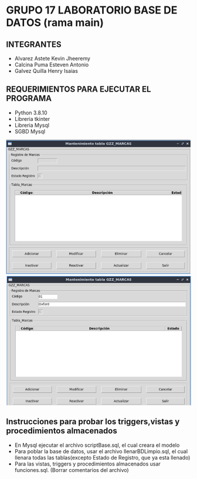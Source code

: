 # GRUPO 17 LABORATORIO BASE DE DATOS (rama main)
## INTEGRANTES 
- Alvarez Astete Kevin Jheeremy
- Calcina Puma Esteven Antonio
- Galvez Quilla Henry Isaias

## REQUERIMIENTOS PARA EJECUTAR EL PROGRAMA
- Python 3.8.10
- Libreria tkinter
- Libreria Mysql
- SGBD Mysql

![vacio Registro](imagenes/vacio1.png)
![Grilla llena](imagenes/lleno.png)

## Instrucciones para probar los triggers,vistas y procedimientos almacenados
- En Mysql ejecutar el archivo scriptBase.sql, el cual creara el modelo
- Para poblar la base de datos, usar el archivo llenarBDLimpio.sql, el cual llenara todas las tablas(excepto Estado de Registro, que ya esta llenado)
- Para las vistas, triggers y procedimientos almacenados usar funciones.sql. (Borrar comentarios del archivo)
